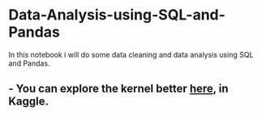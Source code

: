 # Data-Analysis-using-SQL-and-Pandas
In this notebook i will do some data cleaning and data analysis using SQL and Pandas.
## - You can explore the kernel better <a href="https://www.kaggle.com/code/alaasedeeq/data-analysis-using-sql-and-pandas?scriptVersionId=97930164">here</a>, in Kaggle.
